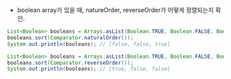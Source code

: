 - boolean array가 있을 때, natureOrder, reverseOrder가 어떻게 정렬되는지 확인.

```java
List<Boolean> booleans = Arrays.asList(Boolean.TRUE, Boolean.FALSE, Boolean.FALSE);
booleans.sort(Comparator.naturalOrder());
System.out.println(booleans); // [false, false, true]
```

```java
List<Boolean> booleans = Arrays.asList(Boolean.TRUE, Boolean.FALSE, Boolean.FALSE);
booleans.sort(Comparator.reverseOrder());
System.out.println(booleans); // [true, false, false]
```
